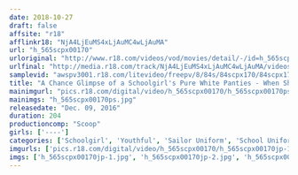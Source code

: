 ```yaml
---
date: 2018-10-27
draft: false
affsite: "r18"
afflinkr18: "NjA4LjEuMS4xLjAuMC4wLjAuMA"
url: "h_565scpx00170"
urloriginal: "http://www.r18.com/videos/vod/movies/detail/-/id=h_565scpx00170"
urlfinal: "http://media.r18.com/track/NjA4LjEuMS4xLjAuMC4wLjAuMA/videos/vod/movies/detail/-/id=h_565scpx00170"
samplevid: "awspv3001.r18.com/litevideo/freepv/8/84s/84scpx170/84scpx170_dmb_w.mp4"
title: "A Chance Glimpse of a Schoolgirl's Pure White Panties - When She Notices Your Gaze, She Goes Bright Red, But Really She's Interested in Sex! In The End She Confesses To You, And Then You Creampie Her!"
mainimgurl: "pics.r18.com/digital/video/h_565scpx00170/h_565scpx00170ps.jpg"
mainimgs: "h_565scpx00170ps.jpg"
releasedate: "Dec. 09, 2016"
duration: 204
productioncomp: "Scoop"
girls: ['----']
categories: ['Schoolgirl', 'Youthful', 'Sailor Uniform', 'School Uniform', 'Panty Shot', 'Documentary', 'Creampie', 'Hi-Def']
imgurls: ['pics.r18.com/digital/video/h_565scpx00170/h_565scpx00170jp-1.jpg', 'pics.r18.com/digital/video/h_565scpx00170/h_565scpx00170jp-2.jpg', 'pics.r18.com/digital/video/h_565scpx00170/h_565scpx00170jp-3.jpg', 'pics.r18.com/digital/video/h_565scpx00170/h_565scpx00170jp-4.jpg', 'pics.r18.com/digital/video/h_565scpx00170/h_565scpx00170jp-5.jpg', 'pics.r18.com/digital/video/h_565scpx00170/h_565scpx00170jp-6.jpg', 'pics.r18.com/digital/video/h_565scpx00170/h_565scpx00170jp-7.jpg', 'pics.r18.com/digital/video/h_565scpx00170/h_565scpx00170jp-8.jpg', 'pics.r18.com/digital/video/h_565scpx00170/h_565scpx00170jp-9.jpg', 'pics.r18.com/digital/video/h_565scpx00170/h_565scpx00170jp-10.jpg', 'pics.r18.com/digital/video/h_565scpx00170/h_565scpx00170jp-11.jpg', 'pics.r18.com/digital/video/h_565scpx00170/h_565scpx00170jp-12.jpg', 'pics.r18.com/digital/video/h_565scpx00170/h_565scpx00170jp-13.jpg', 'pics.r18.com/digital/video/h_565scpx00170/h_565scpx00170jp-14.jpg', 'pics.r18.com/digital/video/h_565scpx00170/h_565scpx00170jp-15.jpg', 'pics.r18.com/digital/video/h_565scpx00170/h_565scpx00170jp-16.jpg', 'pics.r18.com/digital/video/h_565scpx00170/h_565scpx00170jp-17.jpg', 'pics.r18.com/digital/video/h_565scpx00170/h_565scpx00170jp-18.jpg', 'pics.r18.com/digital/video/h_565scpx00170/h_565scpx00170jp-19.jpg', 'pics.r18.com/digital/video/h_565scpx00170/h_565scpx00170jp-20.jpg']
imgs: ['h_565scpx00170jp-1.jpg', 'h_565scpx00170jp-2.jpg', 'h_565scpx00170jp-3.jpg', 'h_565scpx00170jp-4.jpg', 'h_565scpx00170jp-5.jpg', 'h_565scpx00170jp-6.jpg', 'h_565scpx00170jp-7.jpg', 'h_565scpx00170jp-8.jpg', 'h_565scpx00170jp-9.jpg', 'h_565scpx00170jp-10.jpg', 'h_565scpx00170jp-11.jpg', 'h_565scpx00170jp-12.jpg', 'h_565scpx00170jp-13.jpg', 'h_565scpx00170jp-14.jpg', 'h_565scpx00170jp-15.jpg', 'h_565scpx00170jp-16.jpg', 'h_565scpx00170jp-17.jpg', 'h_565scpx00170jp-18.jpg', 'h_565scpx00170jp-19.jpg', 'h_565scpx00170jp-20.jpg']
---
```

